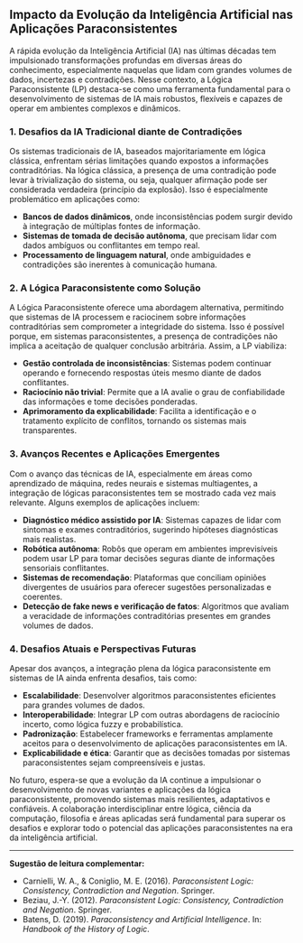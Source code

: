 
## Impacto da Evolução da Inteligência Artificial nas Aplicações Paraconsistentes

A rápida evolução da Inteligência Artificial (IA) nas últimas décadas tem impulsionado transformações profundas em diversas áreas do conhecimento, especialmente naquelas que lidam com grandes volumes de dados, incertezas e contradições. Nesse contexto, a Lógica Paraconsistente (LP) destaca-se como uma ferramenta fundamental para o desenvolvimento de sistemas de IA mais robustos, flexíveis e capazes de operar em ambientes complexos e dinâmicos.

### 1. **Desafios da IA Tradicional diante de Contradições**

Os sistemas tradicionais de IA, baseados majoritariamente em lógica clássica, enfrentam sérias limitações quando expostos a informações contraditórias. Na lógica clássica, a presença de uma contradição pode levar à trivialização do sistema, ou seja, qualquer afirmação pode ser considerada verdadeira (princípio da explosão). Isso é especialmente problemático em aplicações como:

- **Bancos de dados dinâmicos**, onde inconsistências podem surgir devido à integração de múltiplas fontes de informação.
- **Sistemas de tomada de decisão autônoma**, que precisam lidar com dados ambíguos ou conflitantes em tempo real.
- **Processamento de linguagem natural**, onde ambiguidades e contradições são inerentes à comunicação humana.

### 2. **A Lógica Paraconsistente como Solução**

A Lógica Paraconsistente oferece uma abordagem alternativa, permitindo que sistemas de IA processem e raciocinem sobre informações contraditórias sem comprometer a integridade do sistema. Isso é possível porque, em sistemas paraconsistentes, a presença de contradições não implica a aceitação de qualquer conclusão arbitrária. Assim, a LP viabiliza:

- **Gestão controlada de inconsistências**: Sistemas podem continuar operando e fornecendo respostas úteis mesmo diante de dados conflitantes.
- **Raciocínio não trivial**: Permite que a IA avalie o grau de confiabilidade das informações e tome decisões ponderadas.
- **Aprimoramento da explicabilidade**: Facilita a identificação e o tratamento explícito de conflitos, tornando os sistemas mais transparentes.

### 3. **Avanços Recentes e Aplicações Emergentes**

Com o avanço das técnicas de IA, especialmente em áreas como aprendizado de máquina, redes neurais e sistemas multiagentes, a integração de lógicas paraconsistentes tem se mostrado cada vez mais relevante. Alguns exemplos de aplicações incluem:

- **Diagnóstico médico assistido por IA**: Sistemas capazes de lidar com sintomas e exames contraditórios, sugerindo hipóteses diagnósticas mais realistas.
- **Robótica autônoma**: Robôs que operam em ambientes imprevisíveis podem usar LP para tomar decisões seguras diante de informações sensoriais conflitantes.
- **Sistemas de recomendação**: Plataformas que conciliam opiniões divergentes de usuários para oferecer sugestões personalizadas e coerentes.
- **Detecção de fake news e verificação de fatos**: Algoritmos que avaliam a veracidade de informações contraditórias presentes em grandes volumes de dados.

### 4. **Desafios Atuais e Perspectivas Futuras**

Apesar dos avanços, a integração plena da lógica paraconsistente em sistemas de IA ainda enfrenta desafios, tais como:

- **Escalabilidade**: Desenvolver algoritmos paraconsistentes eficientes para grandes volumes de dados.
- **Interoperabilidade**: Integrar LP com outras abordagens de raciocínio incerto, como lógica fuzzy e probabilística.
- **Padronização**: Estabelecer frameworks e ferramentas amplamente aceitos para o desenvolvimento de aplicações paraconsistentes em IA.
- **Explicabilidade e ética**: Garantir que as decisões tomadas por sistemas paraconsistentes sejam compreensíveis e justas.

No futuro, espera-se que a evolução da IA continue a impulsionar o desenvolvimento de novas variantes e aplicações da lógica paraconsistente, promovendo sistemas mais resilientes, adaptativos e confiáveis. A colaboração interdisciplinar entre lógica, ciência da computação, filosofia e áreas aplicadas será fundamental para superar os desafios e explorar todo o potencial das aplicações paraconsistentes na era da inteligência artificial.

___

**Sugestão de leitura complementar:**
- Carnielli, W. A., & Coniglio, M. E. (2016). *Paraconsistent Logic: Consistency, Contradiction and Negation*. Springer.
- Beziau, J.-Y. (2012). *Paraconsistent Logic: Consistency, Contradiction and Negation*. Springer.
- Batens, D. (2019). *Paraconsistency and Artificial Intelligence*. In: *Handbook of the History of Logic*.


